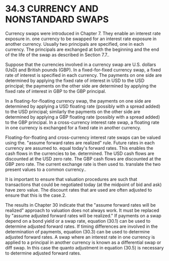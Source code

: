 # 34.3 CURRENCY AND NONSTANDARD SWAPS  

Currency swaps were introduced in Chapter 7. They enable an interest rate exposure in. one currency to be swapped for an interest rate exposure in another currency. Usually two principals are specified, one in each currency. The principals are exchanged at both the beginning and the end of the life of the swap as described in Section 7.7..  

Suppose that the currencies involved in a currency swap are U.S. dollars (UsD) and British pounds (GBP). In a fixed-for-fixed currency swap, a fixed rate of interest is specified in each currency. The payments on one side are determined by applying the fixed rate of interest in USD to the USD principal; the payments on the other side are determined by applying the fixed rate of interest in GBP to the GBP principal.  

In a floating-for-floating currency swap, the payments on one side are determined by applying a USD floating rate (possibly with a spread added) to the USD principal; similarly the payments on the other side are determined by applying a GBP floating rate (possibly with a spread added) to the GBP principal. In a cross-currency interest rate swap, a floating rate in one currency is exchanged for a fixed rate in another currency.  

Floating-for-floating and cross-currency interest rate swaps can be valued using the. "assume forward rates are realized" rule. Future rates in each currency are assumed to. equal today's forward rates. This enables the cash flows in the currencies to be. determined. The USD cash flows are discounted at the USD zero rate. The GBP cash flows are discounted at the GBP zero rate. The current exchange rate is then used to. translate the two present values to a common currency..  

It is important to ensure that valuation procedures are such that transactions that could be negotiated today (at the midpoint of bid and ask) have zero value. The discount rates that are used are often adjusted to ensure that this is the case.2.  

The results in Chapter 30 indicate that the "assume forward rates will be realized" approach to valuation does not always work. It must be replaced by "assume adjusted forward rates will be realized." If payments on a swap depend on a bond yield or a swap rate, equation (30.1) can be used to determine adjusted forward rates. If timing differences are involved in the determination of payments, equation (30.3) can be used to determine adjusted forward rates. A swap where an interest rate in one currency is applied to a principal in another currency is known as a differential swap or diff swap. In this case the quanto adjustment in equation (30.5) is necessary to determine adjusted forward rates.  
